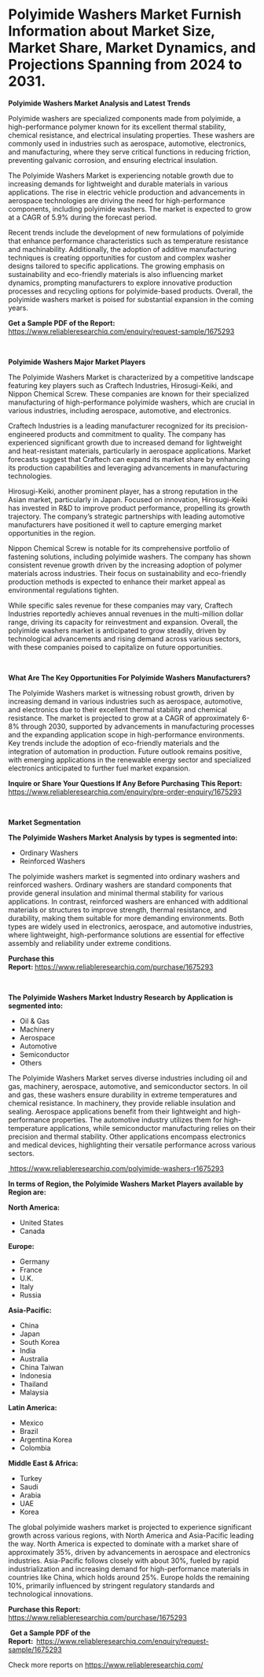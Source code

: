 <p><h1>Polyimide Washers Market Furnish Information about Market Size, Market Share, Market Dynamics, and Projections Spanning from 2024 to 2031.</h1></p><p><strong>Polyimide Washers Market Analysis and Latest Trends</strong></p>
<p><p>Polyimide washers are specialized components made from polyimide, a high-performance polymer known for its excellent thermal stability, chemical resistance, and electrical insulating properties. These washers are commonly used in industries such as aerospace, automotive, electronics, and manufacturing, where they serve critical functions in reducing friction, preventing galvanic corrosion, and ensuring electrical insulation.</p><p>The Polyimide Washers Market is experiencing notable growth due to increasing demands for lightweight and durable materials in various applications. The rise in electric vehicle production and advancements in aerospace technologies are driving the need for high-performance components, including polyimide washers. The market is expected to grow at a CAGR of 5.9% during the forecast period. </p><p>Recent trends include the development of new formulations of polyimide that enhance performance characteristics such as temperature resistance and machinability. Additionally, the adoption of additive manufacturing techniques is creating opportunities for custom and complex washer designs tailored to specific applications. The growing emphasis on sustainability and eco-friendly materials is also influencing market dynamics, prompting manufacturers to explore innovative production processes and recycling options for polyimide-based products. Overall, the polyimide washers market is poised for substantial expansion in the coming years.</p></p>
<p><strong>Get a Sample PDF of the Report:&nbsp;</strong> <a href="https://www.reliableresearchiq.com/enquiry/request-sample/1675293?utm_campaign=1082&utm_medium=2&utm_source=Github&utm_content=ia&utm_term=28122024&utm_id=polyimide-washers">https://www.reliableresearchiq.com/enquiry/request-sample/1675293</a></p>
<p>&nbsp;</p>
<p><strong>Polyimide Washers Major Market Players</strong></p>
<p><p>The Polyimide Washers Market is characterized by a competitive landscape featuring key players such as Craftech Industries, Hirosugi-Keiki, and Nippon Chemical Screw. These companies are known for their specialized manufacturing of high-performance polyimide washers, which are crucial in various industries, including aerospace, automotive, and electronics.</p><p>Craftech Industries is a leading manufacturer recognized for its precision-engineered products and commitment to quality. The company has experienced significant growth due to increased demand for lightweight and heat-resistant materials, particularly in aerospace applications. Market forecasts suggest that Craftech can expand its market share by enhancing its production capabilities and leveraging advancements in manufacturing technologies.</p><p>Hirosugi-Keiki, another prominent player, has a strong reputation in the Asian market, particularly in Japan. Focused on innovation, Hirosugi-Keiki has invested in R&D to improve product performance, propelling its growth trajectory. The company’s strategic partnerships with leading automotive manufacturers have positioned it well to capture emerging market opportunities in the region.</p><p>Nippon Chemical Screw is notable for its comprehensive portfolio of fastening solutions, including polyimide washers. The company has shown consistent revenue growth driven by the increasing adoption of polymer materials across industries. Their focus on sustainability and eco-friendly production methods is expected to enhance their market appeal as environmental regulations tighten.</p><p>While specific sales revenue for these companies may vary, Craftech Industries reportedly achieves annual revenues in the multi-million dollar range, driving its capacity for reinvestment and expansion. Overall, the polyimide washers market is anticipated to grow steadily, driven by technological advancements and rising demand across various sectors, with these companies poised to capitalize on future opportunities.</p></p>
<p>&nbsp;</p>
<p><strong>What Are The Key Opportunities For Polyimide Washers Manufacturers?</strong></p>
<p><p>The Polyimide Washers market is witnessing robust growth, driven by increasing demand in various industries such as aerospace, automotive, and electronics due to their excellent thermal stability and chemical resistance. The market is projected to grow at a CAGR of approximately 6-8% through 2030, supported by advancements in manufacturing processes and the expanding application scope in high-performance environments. Key trends include the adoption of eco-friendly materials and the integration of automation in production. Future outlook remains positive, with emerging applications in the renewable energy sector and specialized electronics anticipated to further fuel market expansion.</p></p>
<p><strong>Inquire or Share Your Questions If Any Before Purchasing This Report:</strong> <a href="https://www.reliableresearchiq.com/enquiry/pre-order-enquiry/1675293?utm_campaign=1082&utm_medium=2&utm_source=Github&utm_content=ia&utm_term=28122024&utm_id=polyimide-washers">https://www.reliableresearchiq.com/enquiry/pre-order-enquiry/1675293</a></p>
<p>&nbsp;</p>
<p><strong>Market Segmentation</strong></p>
<p><strong>The Polyimide Washers Market Analysis by types is segmented into:</strong></p>
<p><ul><li>Ordinary Washers</li><li>Reinforced Washers</li></ul></p>
<p><p>The polyimide washers market is segmented into ordinary washers and reinforced washers. Ordinary washers are standard components that provide general insulation and minimal thermal stability for various applications. In contrast, reinforced washers are enhanced with additional materials or structures to improve strength, thermal resistance, and durability, making them suitable for more demanding environments. Both types are widely used in electronics, aerospace, and automotive industries, where lightweight, high-performance solutions are essential for effective assembly and reliability under extreme conditions.</p></p>
<p><strong>Purchase this Report:&nbsp;</strong><a href="https://www.reliableresearchiq.com/purchase/1675293?utm_campaign=1082&utm_medium=2&utm_source=Github&utm_content=ia&utm_term=28122024&utm_id=polyimide-washers">https://www.reliableresearchiq.com/purchase/1675293</a></p>
<p>&nbsp;</p>
<p><strong>The Polyimide Washers Market Industry Research by Application is segmented into:</strong></p>
<p><ul><li>Oil & Gas</li><li>Machinery</li><li>Aerospace</li><li>Automotive</li><li>Semiconductor</li><li>Others</li></ul></p>
<p><p>The Polyimide Washers Market serves diverse industries including oil and gas, machinery, aerospace, automotive, and semiconductor sectors. In oil and gas, these washers ensure durability in extreme temperatures and chemical resistance. In machinery, they provide reliable insulation and sealing. Aerospace applications benefit from their lightweight and high-performance properties. The automotive industry utilizes them for high-temperature applications, while semiconductor manufacturing relies on their precision and thermal stability. Other applications encompass electronics and medical devices, highlighting their versatile performance across various sectors.</p></p>
<p><a href="https://www.reliableresearchiq.com/polyimide-washers-r1675293?utm_campaign=1082&utm_medium=2&utm_source=Github&utm_content=ia&utm_term=28122024&utm_id=polyimide-washers">&nbsp;https://www.reliableresearchiq.com/polyimide-washers-r1675293</a></p>
<p><strong>In terms of Region, the Polyimide Washers Market Players available by Region are:</strong></p>
<p>
    <p> <strong> North America: </strong>
        <ul>
            <li>United States</li>
            <li>Canada</li>
        </ul>
        </p> 
    <p> <strong> Europe: </strong>
        <ul>
            <li>Germany</li>
            <li>France</li>
            <li>U.K.</li>
            <li>Italy</li>
            <li>Russia</li>
        </ul>
        </p> 
    <p> <strong> Asia-Pacific: </strong>
        <ul>
            <li>China</li>
            <li>Japan</li>
            <li>South Korea</li>
            <li>India</li>
            <li>Australia</li>
            <li>China Taiwan</li>
            <li>Indonesia</li>
            <li>Thailand</li>
            <li>Malaysia</li>
        </ul>
        </p> 
    <p> <strong> Latin America: </strong>
        <ul>
            <li>Mexico</li>
            <li>Brazil</li>
            <li>Argentina Korea</li>
            <li>Colombia</li>
        </ul>
        </p> 
    <p> <strong> Middle East & Africa: </strong>
        <ul>
            <li>Turkey</li>
            <li>Saudi</li>
            <li>Arabia</li>
            <li>UAE</li>
            <li>Korea</li>
        </ul>
    </p>
    </p>
<p><p>The global polyimide washers market is projected to experience significant growth across various regions, with North America and Asia-Pacific leading the way. North America is expected to dominate with a market share of approximately 35%, driven by advancements in aerospace and electronics industries. Asia-Pacific follows closely with about 30%, fueled by rapid industrialization and increasing demand for high-performance materials in countries like China, which holds around 25%. Europe holds the remaining 10%, primarily influenced by stringent regulatory standards and technological innovations.</p></p>
<p><strong>Purchase this Report: </strong><a href="https://www.reliableresearchiq.com/purchase/1675293?utm_campaign=1082&utm_medium=2&utm_source=Github&utm_content=ia&utm_term=28122024&utm_id=polyimide-washers">https://www.reliableresearchiq.com/purchase/1675293</a></p>
<p>&nbsp;<strong>Get a Sample PDF of the Report:&nbsp;&nbsp;</strong><a href="https://www.reliableresearchiq.com/enquiry/request-sample/1675293?utm_campaign=1082&utm_medium=2&utm_source=Github&utm_content=ia&utm_term=28122024&utm_id=polyimide-washers">https://www.reliableresearchiq.com/enquiry/request-sample/1675293</a></p>
<p><strong></strong></p>
<p>Check more reports on <a href="https://www.reliableresearchiq.com/?utm_campaign=1082&utm_medium=2&utm_source=Github&utm_content=ia&utm_term=28122024&utm_id=polyimide-washers">https://www.reliableresearchiq.com/</a></p>
